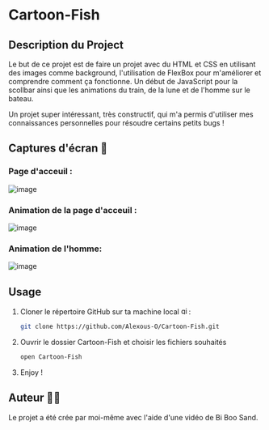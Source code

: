 # Cartoon-Fish

## Description du Project 

Le but de ce projet est de faire un projet avec du HTML et CSS en utilisant des images comme background, l'utilisation de FlexBox pour m'améliorer et comprendre comment ça fonctionne. Un début de JavaScript pour la scollbar ainsi que les animations du train,
de la lune et de l'homme sur le bateau. 

Un projet super intéressant, très constructif, qui m'a permis d'utiliser mes connaissances personnelles pour résoudre certains petits bugs ! 

## Captures d'écran 📸

### Page d'acceuil :
![image](https://github.com/Alexous-O/Cartoon-Fish/assets/93724205/42afdd7c-c5ea-4d09-9bce-c5aecde4c3ff)

### Animation de la page d'acceuil :
![image](https://github.com/Alexous-O/Cartoon-Fish/assets/93724205/bc388349-4400-4c9d-8a71-98df7623c00c)

### Animation de l'homme:
![image](https://github.com/Alexous-O/Cartoon-Fish/assets/93724205/f8122a3e-7550-44e1-a886-43b039dd72d6)


## Usage

1. Cloner le répertoire GitHub sur ta machine local <img src="https://cdn.jsdelivr.net/gh/devicons/devicon/icons/git/git-original.svg" height="15" alt="git logo" />:

    ```bash
    git clone https://github.com/Alexous-O/Cartoon-Fish.git
    ```

2. Ouvrir le dossier Cartoon-Fish et choisir les fichiers souhaités
   
    ```bash
    open Cartoon-Fish
    ```
3. Enjoy !
   

## Auteur 👨‍💻
Le projet a été crée par moi-même avec l'aide d'une vidéo de Bi Boo Sand.
